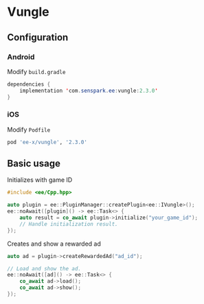 # Vungle
## Configuration
### Android
Modify `build.gradle`
```java
dependencies {
    implementation 'com.senspark.ee:vungle:2.3.0'
}
```

### iOS
Modify `Podfile`
```ruby
pod 'ee-x/vungle', '2.3.0'
```

## Basic usage
Initializes with game ID
```cpp
#include <ee/Cpp.hpp>

auto plugin = ee::PluginManager::createPlugin<ee::IVungle>();
ee::noAwait([plugin]() -> ee::Task<> {
    auto result = co_await plugin->initialize("your_game_id");
    // Handle initialization result.
});
```

Creates and show a rewarded ad
```cpp
auto ad = plugin->createRewardedAd("ad_id");

// Load and show the ad.
ee::noAwait([ad]() -> ee::Task<> {
    co_await ad->load();
    co_await ad->show();
});
```